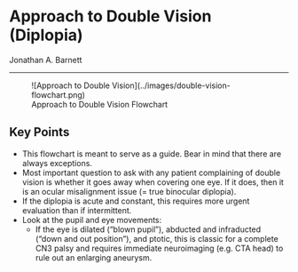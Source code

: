 # Approach to Double Vision (Diplopia)

Jonathan A. Barnett

---


<figure markdown>
![Approach to Double Vision](../images/double-vision-flowchart.png)
<figcaption markdown>Approach to Double Vision Flowchart</figcaption>
</figure>

## Key Points

- This flowchart is meant to serve as a guide. Bear in mind that there
    are always exceptions.
- Most important question to ask with any patient complaining of
    double vision is whether it goes away when covering one eye. If it
    does, then it is an ocular misalignment issue (= true binocular
    diplopia).
- If the diplopia is acute and constant, this requires more urgent
    evaluation than if intermittent.
- Look at the pupil and eye movements:
    - If the eye is dilated (“blown pupil”), abducted and infraducted (“down and out position”), and ptotic, this is classic for a complete CN3 palsy and requires immediate neuroimaging (e.g. CTA head) to rule out an enlarging aneurysm.

